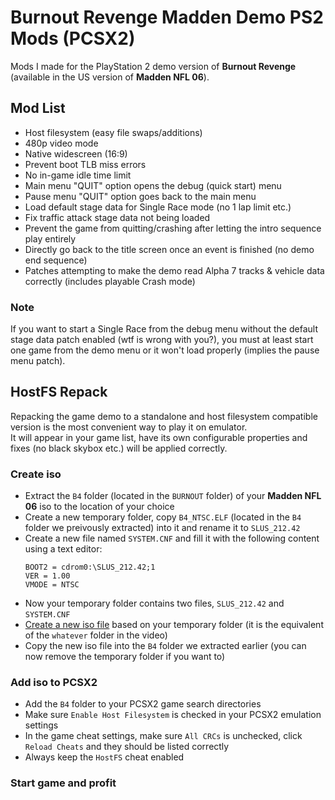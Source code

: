 # Burnout Revenge Madden Demo PS2 Mods (PCSX2)

Mods I made for the PlayStation 2 demo version of **Burnout Revenge** (available in the US version of **Madden NFL 06**).

## Mod List
- Host filesystem (easy file swaps/additions)
- 480p video mode
- Native widescreen (16:9)
- Prevent boot TLB miss errors
- No in-game idle time limit
- Main menu "QUIT" option opens the debug (quick start) menu
- Pause menu "QUIT" option goes back to the main menu
- Load default stage data for Single Race mode (no 1 lap limit etc.)
- Fix traffic attack stage data not being loaded
- Prevent the game from quitting/crashing after letting the intro sequence play entirely
- Directly go back to the title screen once an event is finished (no demo end sequence)
- Patches attempting to make the demo read Alpha 7 tracks & vehicle data correctly (includes playable Crash mode)

### Note

If you want to start a Single Race from the debug menu without the default stage data patch enabled (wtf is wrong with you?), you must at least start one game from the demo menu or it won't load properly (implies the pause menu patch).

## HostFS Repack

Repacking the game demo to a standalone and host filesystem compatible version is the most convenient way to play it on emulator.\
It will appear in your game list, have its own configurable properties and fixes (no black skybox etc.) will be applied correctly.

### Create iso

- Extract the `B4` folder (located in the `BURNOUT` folder) of your **Madden NFL 06** iso to the location of your choice
- Create a new temporary folder, copy `B4_NTSC.ELF` (located in the `B4` folder we preivously extracted) into it and rename it to `SLUS_212.42`
- Create a new file named `SYSTEM.CNF` and fill it with the following content using a text editor:
   ```
   BOOT2 = cdrom0:\SLUS_212.42;1
   VER = 1.00
   VMODE = NTSC
   ```
- Now your temporary folder contains two files, `SLUS_212.42` and `SYSTEM.CNF`
- [Create a new iso file](https://github.com/Nahelam/PCSX2-HostFS-Patches/tree/main/Criterion%20Games#additional-steps-optional) based on your temporary folder (it is the equivalent of the `whatever` folder in the video)
- Copy the new iso file into the `B4` folder we extracted earlier (you can now remove the temporary folder if you want to)

### Add iso to PCSX2

- Add the `B4` folder to your PCSX2 game search directories
- Make sure `Enable Host Filesystem` is checked in your PCSX2 emulation settings
- In the game cheat settings, make sure `All CRCs` is unchecked, click `Reload Cheats` and they should be listed correctly
- Always keep the `HostFS` cheat enabled

### Start game and profit
